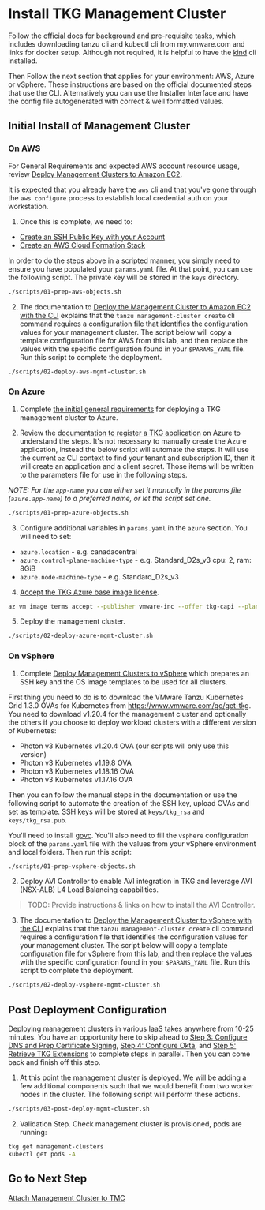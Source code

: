# Install TKG Management Cluster

Follow the [official docs](https://docs.vmware.com/en/VMware-Tanzu-Kubernetes-Grid/1.3/vmware-tanzu-kubernetes-grid-13/GUID-install-cli.html) for background and pre-requisite tasks, which includes downloading tanzu cli and kubectl cli from my.vmware.com and links for docker setup.  Although not required, it is helpful to have the [kind](https://github.com/kubernetes-sigs/kind) cli installed.

Then Follow the next section that applies for your environment: AWS, Azure or vSphere. These instructions are based on the official documented steps that use the CLI. Alternatively you can use the Installer Interface and have the config file autogenerated with correct & well formatted values.

## Initial Install of Management Cluster

### On AWS

For General Requirements and expected AWS account resource usage, review [Deploy Management Clusters to Amazon EC2](https://docs.vmware.com/en/VMware-Tanzu-Kubernetes-Grid/1.3/vmware-tanzu-kubernetes-grid-13/GUID-mgmt-clusters-aws.html).

It is expected that you already have the `aws` cli and that you've gone through the `aws configure` process to establish local credential auth on your workstation.

1. Once this is complete, we need to:

- [Create an SSH Public Key with your Account](https://docs.vmware.com/en/VMware-Tanzu-Kubernetes-Grid/1.3/vmware-tanzu-kubernetes-grid-13/GUID-mgmt-clusters-aws.html#register-an-ssh-public-key-with-your-aws-account-7)
- [Create an AWS Cloud Formation Stack](https://docs.vmware.com/en/VMware-Tanzu-Kubernetes-Grid/1.3/vmware-tanzu-kubernetes-grid-13/GUID-mgmt-clusters-aws-cli.html#create-an-aws-cloudformation-stack-2)

In order to do the steps above in a scripted manner, you simply need to ensure you have populated your `params.yaml` file.  At that point, you can use the following script.  The private key will be stored in the `keys` directory.

```bash
./scripts/01-prep-aws-objects.sh
```

2. The documentation to [Deploy the Management Cluster to Amazon EC2 with the CLI](https://docs.vmware.com/en/VMware-Tanzu-Kubernetes-Grid/1.3/vmware-tanzu-kubernetes-grid-13/GUID-mgmt-clusters-aws-cli.html) explains that the `tanzu management-cluster create` cli command requires a configuration file that identifies the configuration values for your management cluster.  The script below will copy a template configuration file for AWS from this lab, and then replace the values with the specific configuration found in your `$PARAMS_YAML` file. Run this script to complete the deployment.

```bash
./scripts/02-deploy-aws-mgmt-cluster.sh
```

### On Azure

1. Complete [the initial general requirements](https://docs.vmware.com/en/VMware-Tanzu-Kubernetes-Grid/1.2/vmware-tanzu-kubernetes-grid-12/GUID-mgmt-clusters-azure.html#general-requirements) for deploying a TKG management cluster to Azure.

2. Review the [documentation to register a TKG application](https://docs.vmware.com/en/VMware-Tanzu-Kubernetes-Grid/1.2/vmware-tanzu-kubernetes-grid-12/GUID-mgmt-clusters-azure.html#register-app) on Azure to understand the steps. It's not necessary to manually create the Azure application, instead the below script will automate the steps. It will use the current `az` CLI context to find your tenant and subscription ID, then it will create an application and a client secret. Those items will be written to the parameters file for use in the following steps.

*NOTE: For the `app-name` you can either set it manually in the params file (`azure.app-name`) to a preferred name, or let the script set one.*

```bash
./scripts/01-prep-azure-objects.sh
```

3. Configure additional variables in `params.yaml` in the `azure` section. You will need to set:

* `azure.location` - e.g. canadacentral
* `azure.control-plane-machine-type` - e.g. Standard_D2s_v3 cpu: 2, ram: 8GiB
* `azure.node-machine-type` - e.g. Standard_D2s_v3

4. [Accept the TKG Azure base image license](https://docs.vmware.com/en/VMware-Tanzu-Kubernetes-Grid/1.2/vmware-tanzu-kubernetes-grid-12/GUID-mgmt-clusters-azure.html#license).

```bash
az vm image terms accept --publisher vmware-inc --offer tkg-capi --plan k8s-1dot19dot1-ubuntu-1804
```

5. Deploy the management cluster.

```bash
./scripts/02-deploy-azure-mgmt-cluster.sh
```

### On vSphere

1. Complete [Deploy Management Clusters to vSphere](https://docs.vmware.com/en/VMware-Tanzu-Kubernetes-Grid/1.3/vmware-tanzu-kubernetes-grid-13/GUID-mgmt-clusters-vsphere.html) which prepares an SSH key and the OS image templates to be used for all clusters.

First thing you need to do is to download the VMware Tanzu Kubernetes Grid 1.3.0 OVAs for Kubernetes from https://www.vmware.com/go/get-tkg. You need to download v1.20.4 for the management cluster and optionally the others if you choose to deploy workload clusters with a different version of Kubernetes:

- Photon v3 Kubernetes v1.20.4 OVA (our scripts will only use this version)
- Photon v3 Kubernetes v1.19.8 OVA
- Photon v3 Kubernetes v1.18.16 OVA
- Photon v3 Kubernetes v1.17.16 OVA

Then you can follow the manual steps in the documentation or use the following script to automate the creation of the SSH key, upload OVAs and set as template. SSH keys will be stored at `keys/tkg_rsa` and `keys/tkg_rsa.pub`.

You'll need to install [govc](https://github.com/vmware/govmomi/tree/master/govc#installation). You'll also need to fill the `vsphere` configuration block of the `params.yaml` file with the values from your vSphere environment and local folders. Then run this script:

```bash
./scripts/01-prep-vsphere-objects.sh
```

2. Deploy AVI Controller to enable AVI integration in TKG and leverage AVI (NSX-ALB) L4 Load Balancing capabilities.
> TODO: Provide instructions & links on how to install the AVI Controller.

3. The documentation to [Deploy the Management Cluster to vSphere with the CLI](https://docs.vmware.com/en/VMware-Tanzu-Kubernetes-Grid/1.3/vmware-tanzu-kubernetes-grid-13/GUID-mgmt-clusters-vsphere-cli.html) explains that the `tanzu management-cluster create` cli command requires a configuration file that identifies the configuration values for your management cluster.  The script below will copy a template configuration file for vSphere from this lab, and then replace the values with the specific configuration found in your `$PARAMS_YAML` file. Run this script to complete the deployment.

```bash
./scripts/02-deploy-vsphere-mgmt-cluster.sh
```

## Post Deployment Configuration

Deploying management clusters in various IaaS takes anywhere from 10-25 minutes. You have an opportunity here to skip ahead to [Step 3: Configure DNS and Prep Certificate Signing](03_dns_certs_mgmt.md), [Step 4: Configure Okta](04_okta_mgmt.md), and [Step 5: Retrieve TKG Extensions](05_extensions_mgmt.md) to complete steps in parallel.  Then you can come back and finish off this step.

1. At this point the management cluster is deployed.  We will be adding a few additional components such that we would benefit from two worker nodes in the cluster. The following script will perform these actions.

```bash
./scripts/03-post-deploy-mgmt-cluster.sh
```

2. Validation Step. Check management cluster is provisioned, pods are running:

```bash
tkg get management-clusters
kubectl get pods -A
```

## Go to Next Step

[Attach Management Cluster to TMC](02_attach_tmc_mgmt.md)
